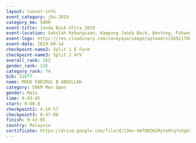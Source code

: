 ```yaml
---
layout: runner-info 
event_category: jbu-2019 
category_km: 50KM 
event-title: Janda Baik Ultra 2019
event-location: Sekolah Kebangsaan, Kampung Janda Baik, Bentong, Pahang, Malaysia 
event-logo: https://res.cloudinary.com/raceyaya/image/upload/v1569217009/logo/janda-baik_vch1pc.jpg 
event-date: 2019-09-14 
checkpoint-name2: Split 1 E Farm 
checkpoint-name3: Split 2 ATV 
overall_rank: 162
gender_rank: 126
category_rank: 74
bib: 51077
name: MOHD FADZRUL B ABDULLAH
category: 50KM Men Open
gender: Male
time: 9-43-05
start: 0-00.0
checkpoint2: 4-19-57
checkpoint3: 8-47-00
finish: 9-43-05
country: Malaysia
certificate: https://drive.google.com/file/d/13Hv-9AT6BZWiMyte9tq7o5gkSO5xsnoj/view?usp=sharing
---
```

